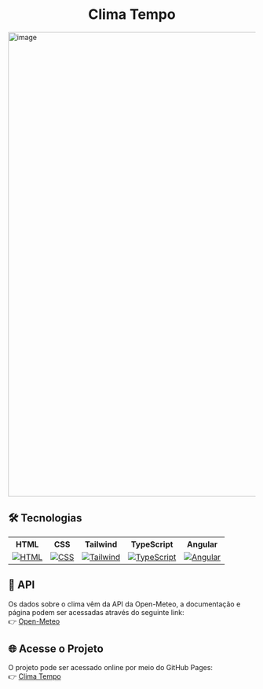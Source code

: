 <h1 align="center"> Clima Tempo </h1>
<img width="1920" height="945" alt="image" src="https://github.com/user-attachments/assets/3195f413-89d1-4891-adc6-cad2c2f60aeb" />

## 🛠 Tecnologias

<div align="center">
  <table>
    <tr>
      <th>HTML</th>
      <th>CSS</th>
      <th>Tailwind</th>
      <th>TypeScript</th>
  	  <th>Angular</th>
    </tr>
    <tr>
      <td align="center"><a href="https://skillicons.dev"><img src="https://skillicons.dev/icons?i=html" alt="HTML"></a></td>
      <td align="center"><a href="https://skillicons.dev"><img src="https://skillicons.dev/icons?i=css" alt="CSS"></a></td>
      <td align="center"><a href="https://skillicons.dev"><img src="https://skillicons.dev/icons?i=tailwind" alt="Tailwind"></a></td>
      <td align="center"><a href="https://skillicons.dev"><img src="https://skillicons.dev/icons?i=typescript" alt="TypeScript"></a></td>
  	  <td align="center"><a href="https://skillicons.dev"><img src="https://skillicons.dev/icons?i=angular" alt="Angular"></a></td>
    </tr>
  </table>
</div>

## 📄 API
Os dados sobre o clima vêm da API da Open-Meteo, a documentação e página podem ser acessadas através do seguinte link: <br>
👉 [Open-Meteo](https://open-meteo.com/)

## 🌐 Acesse o Projeto
O projeto pode ser acessado online por meio do GitHub Pages: <br>
👉 [Clima Tempo](https://joaocriminacio.github.io/ClimaTempo/)

